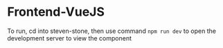 # Frontend-VueJS

To run, cd into steven-stone, then use command `npm run dev` to open the development server to view the component
